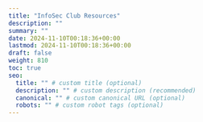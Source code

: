 ```yaml
---
title: "InfoSec Club Resources"
description: ""
summary: ""
date: 2024-11-10T00:18:36+00:00
lastmod: 2024-11-10T00:18:36+00:00
draft: false
weight: 810
toc: true
seo:
  title: "" # custom title (optional)
  description: "" # custom description (recommended)
  canonical: "" # custom canonical URL (optional)
  robots: "" # custom robot tags (optional)
---
```

